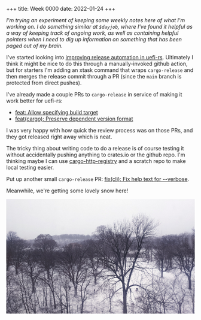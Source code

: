 +++
title: Week 0000
date: 2022-01-24
+++

_I'm trying an experiment of keeping some weekly notes here of what I'm
working on. I do something similar at `$dayjob`, where I've found it
helpful as a way of keeping track of ongoing work, as well as containing
helpful pointers when I need to dig up information on something that has
been paged out of my brain._

I've started looking into [improving release automation in
uefi-rs](https://github.com/rust-osdev/uefi-rs/issues/325). Ultimately I
think it might be nice to do this through a manually-invoked github
action, but for starters I'm adding an xtask command that wraps
`cargo-release` and then merges the release commit through a PR (since
the `main` branch is protected from direct pushes).

I've already made a couple PRs to `cargo-release` in service of making
it work better for uefi-rs:
* [feat: Allow specifying build target](https://github.com/crate-ci/cargo-release/pull/396)
* [feat(cargo): Preserve dependent version
format](https://github.com/crate-ci/cargo-release/pull/397) 

I was very happy with how quick the review process was on those PRs, and
they got released right away which is neat.

The tricky thing about writing code to do a release is of course testing
it without accidentally pushing anything to crates.io or the github
repo. I'm thinking maybe I can use
[cargo-http-registry](https://crates.io/crates/cargo-http-registry) and
a scratch repo to make local testing easier.

Put up another small `cargo-release` PR:
[fix(cli): Fix help text for --verbose](https://github.com/crate-ci/cargo-release/pull/402).

Meanwhile, we're getting some lovely snow here!

<a href="images-2022-01-29-snow.jpg"><img class="photo" src="images-2022-01-29-snow-thumb.jpg" title="Photo of snow-covered Prospect Park in Brooklyn"></img></a>
